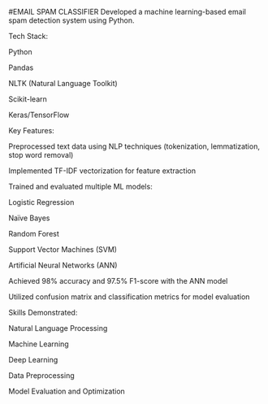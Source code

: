 #EMAIL SPAM CLASSIFIER
Developed a machine learning-based email spam detection system using Python.

Tech Stack:

Python

Pandas

NLTK (Natural Language Toolkit)

Scikit-learn

Keras/TensorFlow

Key Features:

Preprocessed text data using NLP techniques (tokenization, lemmatization, stop word removal)

Implemented TF-IDF vectorization for feature extraction

Trained and evaluated multiple ML models:

Logistic Regression

Naïve Bayes

Random Forest

Support Vector Machines (SVM)

Artificial Neural Networks (ANN)

Achieved 98% accuracy and 97.5% F1-score with the ANN model

Utilized confusion matrix and classification metrics for model evaluation

Skills Demonstrated:

Natural Language Processing

Machine Learning

Deep Learning

Data Preprocessing

Model Evaluation and Optimization


